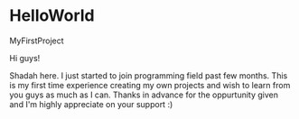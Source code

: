 # HelloWorld
MyFirstProject

Hi guys!

Shadah here. I just started to join programming field past few months.
This is my first time experience creating my own projects and wish to learn from you guys as much as I can. Thanks in advance for the oppurtunity given and I'm highly appreciate on your support :)
